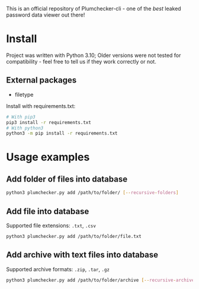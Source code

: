 This is an official repository of Plumchecker-cli - one of the *best* leaked password data viewer out there!
# Install
Project was written with Python 3.10; Older versions were not tested for compatibility - feel free to tell us if they work correctly or not.
## External packages
- filetype

Install with requirements.txt:

```bash
# With pip3
pip3 install -r requirements.txt
# With python3
python3 -m pip install -r requirements.txt
```
# Usage examples
## Add folder of files into database
```bash
python3 plumchecker.py add /path/to/folder/ [--recursive-folders]
```
## Add file into database
Supported file extensions: `.txt`, `.csv`
```bash
python3 plumchecker.py add /path/to/folder/file.txt
```
## Add archive with text files into database
Supported archive formats: `.zip`, `.tar`, `.gz`
```bash
python3 plumchecker.py add /path/to/folder/archive [--recursive-archives]
```
